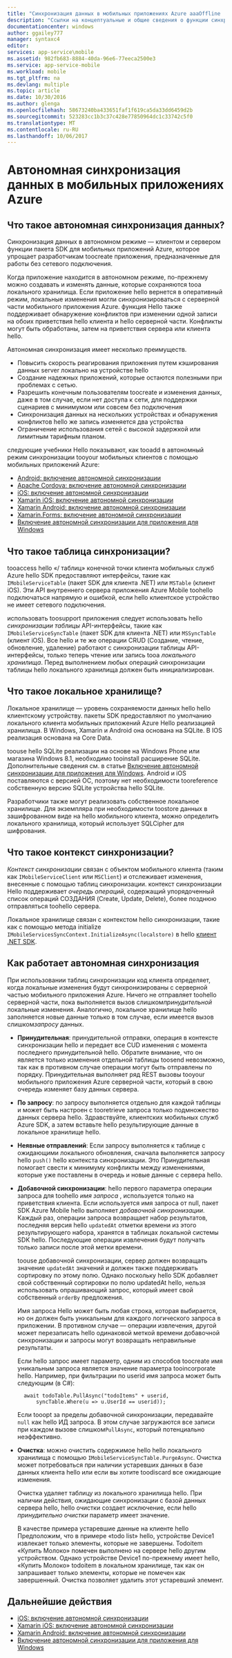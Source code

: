 ```yaml
---
title: "Синхронизация данных в мобильных приложениях Azure aaaOffline | Документы Microsoft"
description: "Ссылки на концептуальные и общие сведения о функции синхронизации hello автономные данные для мобильных приложений Azure"
documentationcenter: windows
author: ggailey777
manager: syntaxc4
editor: 
services: app-service\mobile
ms.assetid: 982fb683-8884-40da-96e6-77eeca2500e3
ms.service: app-service-mobile
ms.workload: mobile
ms.tgt_pltfrm: na
ms.devlang: multiple
ms.topic: article
ms.date: 10/30/2016
ms.author: glenga
ms.openlocfilehash: 58673240ba433651faf1f619ca5da33dd6459d2b
ms.sourcegitcommit: 523283cc1b3c37c428e77850964dc1c33742c5f0
ms.translationtype: MT
ms.contentlocale: ru-RU
ms.lasthandoff: 10/06/2017
---
```

# <a name="offline-data-sync-in-azure-mobile-apps"></a>Автономная синхронизация данных в мобильных приложениях Azure
## <a name="what-is-offline-data-sync"></a>Что такое автономная синхронизация данных?
Синхронизация данных в автономном режиме — клиентом и сервером функции пакета SDK для мобильных приложений Azure, которое упрощает разработчикам toocreate приложения, предназначенные для работы без сетевого подключения.

Когда приложение находится в автономном режиме, по-прежнему можно создавать и изменять данные, которые сохраняются tooa локального хранилища. Если приложение hello вернется в оперативный режим, локальные изменения могли синхронизироваться с серверной части мобильного приложения Azure. функция Hello также поддерживает обнаружение конфликтов при изменении одной записи на обоих приветствия hello клиента и hello серверной части. Конфликты могут быть обработаны, затем на приветствия сервера или клиента hello.

Автономная синхронизация имеет несколько преимуществ.

* Повысить скорость реагирования приложения путем кэширования данных server локально на устройстве hello
* Создание надежных приложений, которые остаются полезными при проблемах с сетью.
* Разрешить конечным пользователям toocreate и изменения данных, даже в том случае, если нет доступа к сети, для поддержки сценариев с минимумом или совсем без подключения
* Синхронизация данных на нескольких устройствах и обнаружения конфликтов hello же запись изменяется два устройства
* Ограничение использования сетей с высокой задержкой или лимитным тарифным планом.

следующие учебники Hello показывают, как tooadd в автономный режим синхронизации tooyour мобильных клиентов с помощью мобильных приложений Azure:

* [Android: включение автономной синхронизации]
* [Apache Cordova: включение автономной синхронизации](app-service-mobile-cordova-get-started-offline-data.md)
* [iOS: включение автономной синхронизации]
* [Xamarin iOS: включение автономной синхронизации]
* [Xamarin Android: включение автономной синхронизации]
* [Xamarin.Forms: включение автономной синхронизации](app-service-mobile-xamarin-forms-get-started-offline-data.md)
* [Включение автономной синхронизации для приложения для Windows]

## <a name="what-is-a-sync-table"></a>Что такое таблица синхронизации?
tooaccess hello «/ таблиц» конечной точки клиента мобильных служб Azure hello SDK предоставляют интерфейсы, такие как `IMobileServiceTable` (пакет SDK для клиента .NET) или `MSTable` (клиент iOS). Эти API внутреннего сервера приложения Azure Mobile toohello подключаться напрямую и ошибкой, если hello клиентское устройство не имеет сетевого подключения.

использовать toosupport приложения следует использовать hello *синхронизации таблицы* API-интерфейсы, такие как `IMobileServiceSyncTable` (пакет SDK для клиента .NET) или `MSSyncTable` (клиент iOS). Все hello и те же операции CRUD (Создание, чтение, обновление, удаление) работают с синхронизации таблицы API-интерфейсы, только теперь чтение или запись tooa *локального хранилища*. Перед выполнением любых операций синхронизации таблицы hello локального хранилища должен быть инициализирован.

## <a name="what-is-a-local-store"></a>Что такое локальное хранилище?
Локальное хранилище — уровень сохраняемости данных hello hello клиентскому устройству. пакеты SDK предоставляют по умолчанию локального клиента мобильных приложений Azure Hello реализацией хранилища. В Windows, Xamarin и Android она основана на SQLite. В IOS реализация основана на Core Data.

toouse hello SQLite реализации на основе на Windows Phone или магазина Windows 8.1, необходимо tooinstall расширение SQLite. Дополнительные сведения см. в статье [Включение автономной синхронизации для приложения для Windows]. Android и iOS поставляются с версией ОС, поэтому нет необходимости tooreference собственную версию SQLite устройства hello SQLite.

Разработчики также могут реализовать собственное локальное хранилище. Для экземпляра при необходимости toostore данных в зашифрованном виде на hello мобильного клиента, можно определить локального хранилища, который использует SQLCipher для шифрования.

## <a name="what-is-a-sync-context"></a>Что такое контекст синхронизации?
*Контекст синхронизации* связан с объектом мобильного клиента (таким как `IMobileServiceClient` или `MSClient`) и отслеживает изменения, внесенные с помощью таблиц синхронизации. контекст синхронизации Hello поддерживает *очередь операций*, содержащий упорядоченный список операций СОЗДАНИЯ (Create, Update, Delete), более позднюю отправляться toohello сервера.

Локальное хранилище связан с контекстом hello синхронизации, такие как с помощью метода initialize `IMobileServicesSyncContext.InitializeAsync(localstore)` в hello [клиент .NET SDK].

## <a name="how-sync-works"></a>Как работает автономная синхронизация
При использовании таблиц синхронизации код клиента определяет, когда локальные изменения будут синхронизированы с серверной частью мобильного приложения Azure. Ничего не отправляет toohello серверной части, пока выполняется вызов слишком*принудительной* локальные изменения. Аналогично, локальное хранилище hello заполняется новые данные только в том случае, если имеется вызов слишком*запросу* данных.

* **Принудительная**: принудительной отправки, операция в контексте синхронизации hello и передает все CUD изменения с момента последнего принудительной hello. Обратите внимание, что он является только изменения отдельной таблицы toosend невозможно, так как в противном случае операции могут быть отправлены по порядку. Принудительная выполняет ряд REST вызовы tooyour мобильного приложения Azure серверной части, который в свою очередь изменяет базу данных сервера.
* **По запросу**: по запросу выполняется отдельно для каждой таблицы и может быть настроен с tooretrieve запроса только подмножество данных сервера hello. Здравствуйте, клиентских мобильных служб Azure SDK, а затем вставьте hello результирующие данные в локальное хранилище hello.
* **Неявные отправлений**: Если запросу выполняется к таблице с ожидающими локального обновления, сначала выполняется запросу hello `push()` hello контекста синхронизации. Это Принудительная помогает свести к минимуму конфликты между изменениями, которые уже поставлены в очередь и новые данные с сервера hello.
* **Добавочной синхронизации**: hello первого параметра операции запроса для toohello *имя запроса* , используется только на приветствия клиента. Если используется имя запроса от null, пакет SDK Azure Mobile hello выполняет *добавочной синхронизации*. Каждый раз, операции запроса возвращает набор результатов, последняя версия hello `updatedAt` отметки времени из этого результирующего набора, хранятся в таблицах локальной системы SDK hello. Последующие операции извлечения будут получать только записи после этой метки времени.

  toouse добавочной синхронизации, сервер должен возвращать значение `updatedAt` значений и должен также поддерживать сортировку по этому полю. Однако поскольку hello SDK добавляет свой собственный сортировки по полю updatedAt hello, нельзя использовать опрашивающий запрос, который имеет свой собственный `orderBy` предложения.

  Имя запроса Hello может быть любая строка, которая выбирается, но он должен быть уникальным для каждого логического запроса в приложении.
  В противном случае — операции извлечения, другой может перезаписать hello одинаковой меткой времени добавочной синхронизации и запросы могут возвращать неправильные результаты.

  Если hello запрос имеет параметр, одним из способов toocreate имя уникальным запроса является значение параметра tooincorporate hello.
  Например, при фильтрации по userid имя запроса может быть следующим (в C#):

        await todoTable.PullAsync("todoItems" + userid,
            syncTable.Where(u => u.UserId == userid));

  Если tooopt за пределы добавочной синхронизации, передавайте `null` как hello ИД запроса. В этом случае загружаются все записи при каждом вызове слишком`PullAsync`, который потенциально неэффективно.
* **Очистка**: можно очистить содержимое hello hello локального хранилища с помощью `IMobileServiceSyncTable.PurgeAsync`.
  Очистка может потребоваться при наличии устаревших данных в базе данных клиента hello или если вы хотите toodiscard все ожидающие изменения.

  Очистка удаляет таблицу из локального хранилища hello. При наличии действия, ожидающие синхронизации с базой данных сервера hello, hello очистки создает исключение, если hello *принудительно очистки* параметр имеет значение.

  В качестве примера устаревшие данные на клиенте hello Предположим, что в примере «todo list» hello, устройстве Device1 извлекает только элементы, которые не завершены. Todoitem «Купить Молоко» помечен выполнено на сервере hello другим устройством. Однако устройстве Device1 по-прежнему имеет hello, «Купить Молоко» todoitem в локальном хранилище, так как он запрашивает только элементы, которые не помечен как завершенный. Очистка позволяет удалить этот устаревший элемент.

## <a name="next-steps"></a>Дальнейшие действия
* [iOS: включение автономной синхронизации]
* [Xamarin iOS: включение автономной синхронизации]
* [Xamarin Android: включение автономной синхронизации]
* [Включение автономной синхронизации для приложения для Windows]

<!-- Links -->
[клиент .NET SDK]: app-service-mobile-dotnet-how-to-use-client-library.md
[Android: включение автономной синхронизации]: app-service-mobile-android-get-started-offline-data.md
[iOS: включение автономной синхронизации]: app-service-mobile-ios-get-started-offline-data.md
[Xamarin iOS: включение автономной синхронизации]: app-service-mobile-xamarin-ios-get-started-offline-data.md
[Xamarin Android: включение автономной синхронизации]: app-service-mobile-xamarin-android-get-started-offline-data.md
[Включение автономной синхронизации для приложения для Windows]: app-service-mobile-windows-store-dotnet-get-started-offline-data.md
